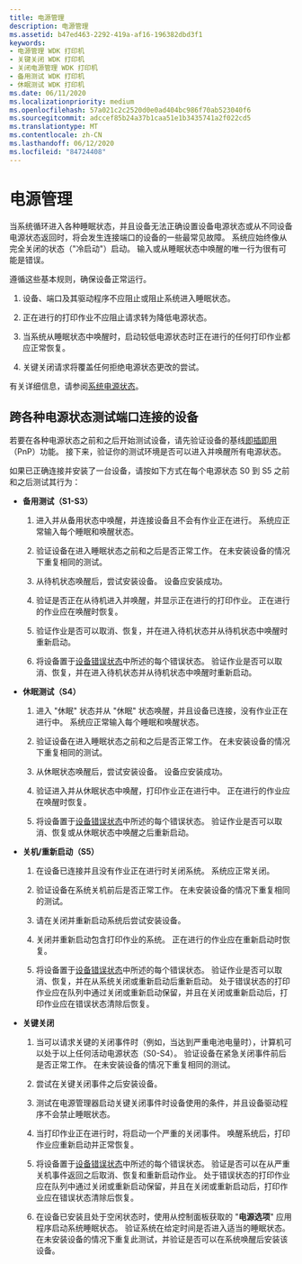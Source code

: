 ```yaml
---
title: 电源管理
description: 电源管理
ms.assetid: b47ed463-2292-419a-af16-196382dbd3f1
keywords:
- 电源管理 WDK 打印机
- 关键关闭 WDK 打印机
- 关闭电源管理 WDK 打印机
- 备用测试 WDK 打印机
- 休眠测试 WDK 打印机
ms.date: 06/11/2020
ms.localizationpriority: medium
ms.openlocfilehash: 57a021c2c2520d0e0ad404bc986f70ab523040f6
ms.sourcegitcommit: adccef85b24a37b1caa51e1b3435741a2f022cd5
ms.translationtype: MT
ms.contentlocale: zh-CN
ms.lasthandoff: 06/12/2020
ms.locfileid: "84724408"
---
```

# <a name="power-management"></a>电源管理

当系统循环进入各种睡眠状态，并且设备无法正确设置设备电源状态或从不同设备电源状态返回时，将会发生连接端口的设备的一些最常见故障。 系统应始终像从完全关闭的状态（"冷启动"）启动。 输入或从睡眠状态中唤醒的唯一行为很有可能是错误。

遵循这些基本规则，确保设备正常运行。

1. 设备、端口及其驱动程序不应阻止或阻止系统进入睡眠状态。

1. 正在进行的打印作业不应阻止请求转为降低电源状态。

1. 当系统从睡眠状态中唤醒时，启动较低电源状态时正在进行的任何打印作业都应正常恢复。

1. 关键关闭请求将覆盖任何拒绝电源状态更改的尝试。

有关详细信息，请参阅[系统电源状态](https://docs.microsoft.com/windows-hardware/drivers/kernel/system-power-states)。

## <a name="testing-port-connected-devices-across-various-power-states"></a>跨各种电源状态测试端口连接的设备

若要在各种电源状态之前和之后开始测试设备，请先验证设备的基线[即插即用](https://docs.microsoft.com/windows-hardware/drivers/kernel/implementing-plug-and-play)（PnP）功能。 接下来，验证你的测试环境是否可以进入并唤醒所有电源状态。

如果已正确连接并安装了一台设备，请按如下方式在每个电源状态 S0 到 S5 之前和之后测试其行为：

- **备用测试（S1-S3）**

    1. 进入并从备用状态中唤醒，并连接设备且不会有作业正在进行。 系统应正常输入每个睡眠和唤醒状态。

    1. 验证设备在进入睡眠状态之前和之后是否正常工作。 在未安装设备的情况下重复相同的测试。

    1. 从待机状态唤醒后，尝试安装设备。 设备应安装成功。

    1. 验证是否正在从待机进入并唤醒，并显示正在进行的打印作业。 正在进行的作业应在唤醒时恢复。

    1. 验证作业是否可以取消、恢复，并在进入待机状态并从待机状态中唤醒时重新启动。

    1. 将设备置于[设备错误状态](device-error-states.md)中所述的每个错误状态。 验证作业是否可以取消、恢复，并在进入待机状态并从待机状态中唤醒时重新启动。

- **休眠测试（S4）**

    1. 进入 "休眠" 状态并从 "休眠" 状态唤醒，并且设备已连接，没有作业正在进行中。 系统应正常输入每个睡眠和唤醒状态。

    1. 验证设备在进入睡眠状态之前和之后是否正常工作。 在未安装设备的情况下重复相同的测试。

    1. 从休眠状态唤醒后，尝试安装设备。 设备应安装成功。

    1. 验证进入并从休眠状态中唤醒，打印作业正在进行中。 正在进行的作业应在唤醒时恢复。

    1. 将设备置于[设备错误状态](device-error-states.md)中所述的每个错误状态。 验证作业是否可以取消、恢复或从休眠状态中唤醒之后重新启动。

- **关机/重新启动（S5）**

    1. 在设备已连接并且没有作业正在进行时关闭系统。 系统应正常关闭。

    1. 验证设备在系统关机前后是否正常工作。 在未安装设备的情况下重复相同的测试。

    1. 请在关闭并重新启动系统后尝试安装设备。

    1. 关闭并重新启动包含打印作业的系统。 正在进行的作业应在重新启动时恢复。

    1. 将设备置于[设备错误状态](device-error-states.md)中所述的每个错误状态。 验证作业是否可以取消、恢复，并在从系统关闭或重新启动后重新启动。 处于错误状态的打印作业应在队列中通过关闭或重新启动保留，并且在关闭或重新启动后，打印作业应在错误状态清除后恢复。

- **关键关闭**

    1. 当可以请求关键的关闭事件时（例如，当达到严重电池电量时），计算机可以处于以上任何活动电源状态（S0-S4）。 验证设备在紧急关闭事件前后是否正常工作。 在未安装设备的情况下重复相同的测试。

    1. 尝试在关键关闭事件之后安装设备。

    1. 测试在电源管理器启动关键关闭事件时设备使用的条件，并且设备驱动程序不会禁止睡眠状态。

    1. 当打印作业正在进行时，将启动一个严重的关闭事件。 唤醒系统后，打印作业应重新启动并正常恢复。

    1. 将设备置于[设备错误状态](device-error-states.md)中所述的每个错误状态。 验证是否可以在从严重关机事件返回之后取消、恢复和重新启动作业。 处于错误状态的打印作业应在队列中通过关闭或重新启动保留，并且在关闭或重新启动后，打印作业应在错误状态清除后恢复。

    1. 在设备已安装且处于空闲状态时，使用从控制面板获取的 "**电源选项**" 应用程序启动系统睡眠状态。 验证系统在给定时间是否进入适当的睡眠状态。 在未安装设备的情况下重复此测试，并验证是否可以在系统唤醒后安装该设备。
